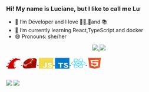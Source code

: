 ### Hi! My name is Luciane, but I like to call me Lu

- 🔭 I’m Developer and I love 👩‍💻,🎸and 📚
- 🌱 I’m currently learning React,TypeScript and docker
- 😄 Pronouns: she/her

<div align="center">
  <a href="https://github.com/lucianefernandesroque">
  <img height="180em" src="https://github-readme-stats.vercel.app/api?username=lucianefernandesroque&show_icons=true&theme=radical&include_all_commits=true&count_private=true"/>
  <img height="180em" src="https://github-readme-stats.vercel.app/api/top-langs/?username=lucianefernandesroque&layout=compact&langs_count=7&theme=radical"/>
</div>

<div style="display: inline_block"><br>
 <img align="center" alt="Lu-Js" height="30" width="40" src="https://raw.githubusercontent.com/devicons/devicon/master/icons/rails/rails-plain.svg">
  <img align="center" alt="Lu-CSS" height="30" width="40" src="https://raw.githubusercontent.com/devicons/devicon/master/icons/ruby/ruby-original.svg">
  <img align="center" alt="Lu-Js" height="30" width="40" src="https://raw.githubusercontent.com/devicons/devicon/master/icons/javascript/javascript-plain.svg">
    <img align="center" alt="Lu-Js" height="30" width="40" src="https://raw.githubusercontent.com/devicons/devicon/master/icons/typescript/typescript-plain.svg">
  <img align="center" alt="Lu-React" height="30" width="40" src="https://raw.githubusercontent.com/devicons/devicon/master/icons/react/react-original.svg">
  <img align="center" alt="Rafa-HTML" height="30" width="40" src="https://raw.githubusercontent.com/devicons/devicon/master/icons/html5/html5-original.svg">

</div>

##
<div>
 <a href="https://www.linkedin.com/in/luciane-fernandes-roque-9862a961" target="_blank"><img src="https://img.shields.io/badge/-LinkedIn-%230077B5?style=for-the-badge&logo=linkedin&logoColor=white" target="_blank"></a> 
  <a href = "mailto:lucianefernandescdf@gmail.com"><img src="https://img.shields.io/badge/-Gmail-%23333?style=for-the-badge&logo=gmail&logoColor=white" target="_blank"></a>
</div>

<script src="https://gist.github.com/LucianeFernandesRoque/780646b51e01d1e6e31d4ca06930c1cc.js"></script>


